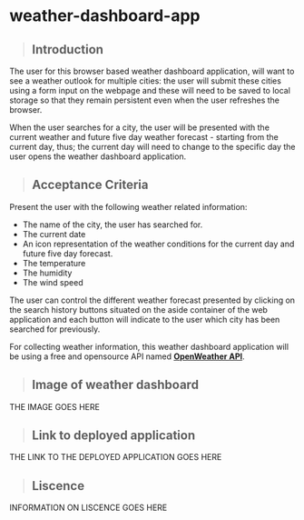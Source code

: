 # weather-dashboard-app

> ## Introduction

The user for this browser based weather dashboard application, will want to see a weather outlook for multiple cities: the user will submit these cities using a form input on the webpage and these will need to be saved to local storage so that they remain persistent even when the user refreshes the browser.

When the user searches for a city, the user will be presented with the current weather and future five day weather forecast - starting from the current day, thus; the current day will need to change to the specific day the user opens the weather dashboard application.

> ## Acceptance Criteria

Present the user with the following weather related information:

- The name of the city, the user has searched for.
- The current date
- An icon representation of the weather conditions for the current day and future five day forecast.
- The temperature
- The humidity
- The wind speed

The user can control the different weather forecast presented by clicking on the search history buttons situated on the aside container of the web application and each button will indicate to the user which city has been searched for previously.

For collecting weather information, this weather dashboard application will be using a free and opensource API named **[OpenWeather API](https://openweathermap.org/)**.

> ## Image of weather dashboard

THE IMAGE GOES HERE

> ## Link to deployed application

THE LINK TO THE DEPLOYED APPLICATION GOES HERE

> ## Liscence

INFORMATION ON LISCENCE GOES HERE
